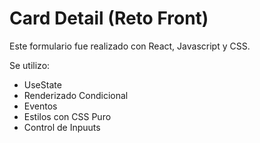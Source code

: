 # Card Detail (Reto Front)

Este formulario fue realizado con React, Javascript y CSS. 

Se utilizo:

- UseState
- Renderizado Condicional
- Eventos
- Estilos con CSS Puro
- Control de Inpuuts
